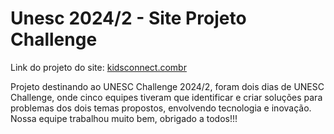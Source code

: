 <h1> Unesc 2024/2 - Site Projeto Challenge</h1>
<p>Link do projeto do site: <a href="https://eudiogolobo.github.io/Unesc-2024-2-Site-Projeto-Challenge" target="_blank">kidsconnect.combr</a></p>
<p>Projeto destinando ao UNESC Challenge 2024/2, foram dois dias de UNESC Challenge, onde cinco equipes tiveram que identificar e criar soluções para problemas dos dois temas propostos, envolvendo tecnologia e inovação. Nossa equipe trabalhou muito bem, obrigado a todos!!!</p>
